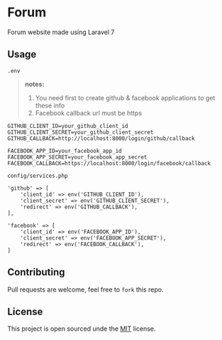 # Forum
Forum website made using Laravel 7

## Usage
```.env``` 
>__notes:__ 
>1. You need first to create github & facebook applications to get  these info
>2. Facebook callback url must be https
```
GITHUB_CLIENT_ID=your_github_client_id
GITHUB_CLIENT_SECRET=your_github_client_secret
GITHUB_CALLBACK=http://localhost:8000/login/github/callback

FACEBOOK_APP_ID=your_facebook_app_id
FACEBOOK_APP_SECRET=your_facebook_app_secret
FACEBOOK_CALLBACK=https://localhost:8000/login/facebook/callback
```
```config/services.php```
```
'github' => [
    'client_id' => env('GITHUB_CLIENT_ID'),
    'client_secret' => env('GITHUB_CLIENT_SECRET'),
    'redirect' => env('GITHUB_CALLBACK'),
],

'facebook' => [
    'client_id' => env('FACEBOOK_APP_ID'),
    'client_secret' => env('FACEBOOK_APP_SECRET'),
    'redirect' => env('FACEBOOK_CALLBACK'),
]
```

## Contributing
Pull requests are welcome, feel free to ```fork``` this repo.

## License
This project is open sourced unde the [MIT](https://opensource.org/licenses/MIT) license.
